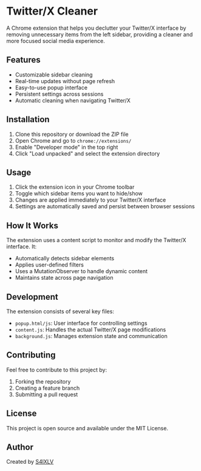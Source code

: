 # Twitter/X Cleaner

A Chrome extension that helps you declutter your Twitter/X interface by removing unnecessary items from the left sidebar, providing a cleaner and more focused social media experience.

## Features

- Customizable sidebar cleaning
- Real-time updates without page refresh
- Easy-to-use popup interface
- Persistent settings across sessions
- Automatic cleaning when navigating Twitter/X

## Installation

1. Clone this repository or download the ZIP file
2. Open Chrome and go to `chrome://extensions/`
3. Enable "Developer mode" in the top right
4. Click "Load unpacked" and select the extension directory

## Usage

1. Click the extension icon in your Chrome toolbar
2. Toggle which sidebar items you want to hide/show
3. Changes are applied immediately to your Twitter/X interface
4. Settings are automatically saved and persist between browser sessions

## How It Works

The extension uses a content script to monitor and modify the Twitter/X interface. It:
- Automatically detects sidebar elements
- Applies user-defined filters
- Uses a MutationObserver to handle dynamic content
- Maintains state across page navigation

## Development

The extension consists of several key files:
- `popup.html/js`: User interface for controlling settings
- `content.js`: Handles the actual Twitter/X page modifications
- `background.js`: Manages extension state and communication

## Contributing

Feel free to contribute to this project by:
1. Forking the repository
2. Creating a feature branch
3. Submitting a pull request

## License

This project is open source and available under the MIT License.

## Author

Created by [S4lXLV](https://github.com/S4lXLV)
